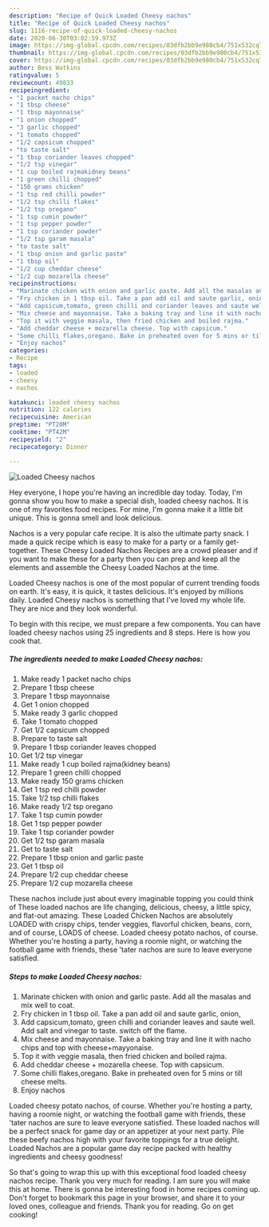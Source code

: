 ```yaml
---
description: "Recipe of Quick Loaded Cheesy nachos"
title: "Recipe of Quick Loaded Cheesy nachos"
slug: 1116-recipe-of-quick-loaded-cheesy-nachos
date: 2020-06-30T03:02:59.973Z
image: https://img-global.cpcdn.com/recipes/03dfb2bb9e980cb4/751x532cq70/loaded-cheesy-nachos-recipe-main-photo.jpg
thumbnail: https://img-global.cpcdn.com/recipes/03dfb2bb9e980cb4/751x532cq70/loaded-cheesy-nachos-recipe-main-photo.jpg
cover: https://img-global.cpcdn.com/recipes/03dfb2bb9e980cb4/751x532cq70/loaded-cheesy-nachos-recipe-main-photo.jpg
author: Bess Watkins
ratingvalue: 5
reviewcount: 49833
recipeingredient:
- "1 packet nacho chips"
- "1 tbsp cheese"
- "1 tbsp mayonnaise"
- "1 onion chopped"
- "3 garlic chopped"
- "1 tomato chopped"
- "1/2 capsicum chopped"
- "to taste salt"
- "1 tbsp coriander leaves chopped"
- "1/2 tsp vinegar"
- "1 cup boiled rajmakidney beans"
- "1 green chilli chopped"
- "150 grams chicken"
- "1 tsp red chilli powder"
- "1/2 tsp chilli flakes"
- "1/2 tsp oregano"
- "1 tsp cumin powder"
- "1 tsp pepper powder"
- "1 tsp coriander powder"
- "1/2 tsp garam masala"
- "to taste salt"
- "1 tbsp onion and garlic paste"
- "1 tbsp oil"
- "1/2 cup cheddar cheese"
- "1/2 cup mozarella cheese"
recipeinstructions:
- "Marinate chicken with onion and garlic paste. Add all the masalas and mix well to coat."
- "Fry chicken in 1 tbsp oil. Take a pan add oil and saute garlic, onion,"
- "Add capsicum,tomato, green chilli and coriander leaves and saute well. Add salt and vinegar to taste. switch off the flame."
- "Mix cheese and mayonnaise. Take a baking tray and line it with nacho chips and top with cheese+mayyonaise."
- "Top it with veggie masala, then fried chicken and boiled rajma."
- "Add cheddar cheese + mozarella cheese. Top with capsicum."
- "Some chilli flakes,oregano. Bake in preheated oven for 5 mins or till cheese melts."
- "Enjoy nachos"
categories:
- Recipe
tags:
- loaded
- cheesy
- nachos

katakunci: loaded cheesy nachos 
nutrition: 122 calories
recipecuisine: American
preptime: "PT20M"
cooktime: "PT42M"
recipeyield: "2"
recipecategory: Dinner

---
```



![Loaded Cheesy nachos](https://img-global.cpcdn.com/recipes/03dfb2bb9e980cb4/751x532cq70/loaded-cheesy-nachos-recipe-main-photo.jpg)

Hey everyone, I hope you're having an incredible day today. Today, I'm gonna show you how to make a special dish, loaded cheesy nachos. It is one of my favorites food recipes. For mine, I'm gonna make it a little bit unique. This is gonna smell and look delicious.

Nachos is a very popular cafe recipe. It is also the ultimate party snack. I made a quick recipe which is easy to make for a party or a family get-together. These Cheesy Loaded Nachos Recipes are a crowd pleaser and if you want to make these for a party then you can prep and keep all the elements and assemble the Cheesy Loaded Nachos at the time.

Loaded Cheesy nachos is one of the most popular of current trending foods on earth. It's easy, it is quick, it tastes delicious. It's enjoyed by millions daily. Loaded Cheesy nachos is something that I've loved my whole life. They are nice and they look wonderful.


To begin with this recipe, we must prepare a few components. You can have loaded cheesy nachos using 25 ingredients and 8 steps. Here is how you cook that.

<!--inarticleads1-->

##### The ingredients needed to make Loaded Cheesy nachos:

1. Make ready 1 packet nacho chips
1. Prepare 1 tbsp cheese
1. Prepare 1 tbsp mayonnaise
1. Get 1 onion chopped
1. Make ready 3 garlic chopped
1. Take 1 tomato chopped
1. Get 1/2 capsicum chopped
1. Prepare to taste salt
1. Prepare 1 tbsp coriander leaves chopped
1. Get 1/2 tsp vinegar
1. Make ready 1 cup boiled rajma(kidney beans)
1. Prepare 1 green chilli chopped
1. Make ready 150 grams chicken
1. Get 1 tsp red chilli powder
1. Take 1/2 tsp chilli flakes
1. Make ready 1/2 tsp oregano
1. Take 1 tsp cumin powder
1. Get 1 tsp pepper powder
1. Take 1 tsp coriander powder
1. Get 1/2 tsp garam masala
1. Get to taste salt
1. Prepare 1 tbsp onion and garlic paste
1. Get 1 tbsp oil
1. Prepare 1/2 cup cheddar cheese
1. Prepare 1/2 cup mozarella cheese


These nachos include just about every imaginable topping you could think of These loaded nachos are life changing, delicious, cheesy, a little spicy, and flat-out amazing. These Loaded Chicken Nachos are absolutely LOADED with crispy chips, tender veggies, flavorful chicken, beans, corn, and of course, LOADS of cheese. Loaded cheesy potato nachos, of course. Whether you&#39;re hosting a party, having a roomie night, or watching the football game with friends, these &#39;tater nachos are sure to leave everyone satisfied. 

<!--inarticleads2-->

##### Steps to make Loaded Cheesy nachos:

1. Marinate chicken with onion and garlic paste. Add all the masalas and mix well to coat.
1. Fry chicken in 1 tbsp oil. Take a pan add oil and saute garlic, onion,
1. Add capsicum,tomato, green chilli and coriander leaves and saute well. Add salt and vinegar to taste. switch off the flame.
1. Mix cheese and mayonnaise. Take a baking tray and line it with nacho chips and top with cheese+mayyonaise.
1. Top it with veggie masala, then fried chicken and boiled rajma.
1. Add cheddar cheese + mozarella cheese. Top with capsicum.
1. Some chilli flakes,oregano. Bake in preheated oven for 5 mins or till cheese melts.
1. Enjoy nachos


Loaded cheesy potato nachos, of course. Whether you&#39;re hosting a party, having a roomie night, or watching the football game with friends, these &#39;tater nachos are sure to leave everyone satisfied. These loaded nachos will be a perfect snack for game day or an appetizer at your next party. Pile these beefy nachos high with your favorite toppings for a true delight. Loaded Nachos are a popular game day recipe packed with healthy ingredients and cheesy goodness! 

So that's going to wrap this up with this exceptional food loaded cheesy nachos recipe. Thank you very much for reading. I am sure you will make this at home. There is gonna be interesting food in home recipes coming up. Don't forget to bookmark this page in your browser, and share it to your loved ones, colleague and friends. Thank you for reading. Go on get cooking!
